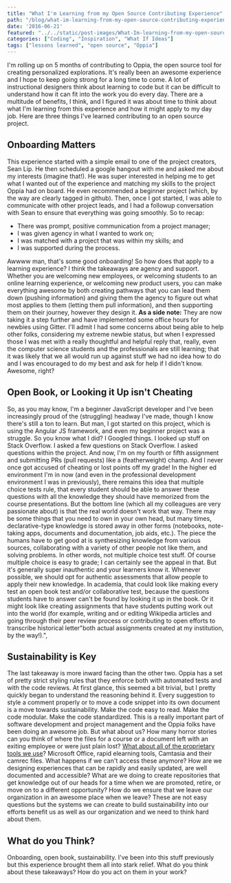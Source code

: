 ```yaml
---
title: "What I'm Learning from my Open Source Contributing Experience"
path: "/blog/what-im-learning-from-my-open-source-contributing-experience"
date: '2016-06-21'
featured: "../../static/post-images/What-Im-learning-from-my-open-source-journey.png"
categories: ["Coding", "Inspiration", "What If Ideas"]
tags: ["lessons learned", "open source", "Oppia"]
---
```


I'm rolling up on 5 months of contributing to Oppia, the open source tool for creating personalized explorations. It's really been an awesome experience and I hope to keep going strong for a long time to come. A lot of instructional designers think about learning to code but it can be difficult to understand how it can fit into the work you do every day. There are a multitude of benefits, I think, and I figured it was about time to think about what I'm learning from this experience and how it might apply to my day job. Here are three things I've learned contributing to an open source project.

## Onboarding Matters

This experience started with a simple email to one of the project creators, Sean Lip. He then scheduled a google hangout with me and asked me about my interests (imagine that!). He was super interested in helping me to get what I wanted out of the experience and matching my skills to the project Oppia had on board. He even recommended a beginner project (which, by the way are clearly tagged in github). Then, once I got started, I was able to communicate with other project leads, and I had a followup conversation with Sean to ensure that everything was going smoothly. So to recap:

*   There was prompt, positive communication from a project manager;
*   I was given agency in what I wanted to work on;
*   I was matched with a project that was within my skills; and
*   I was supported during the process.

Awwww man, that's some good onboarding! So how does that apply to a learning experience? I think the takeaways are agency and support. Whether you are welcoming new employees, or welcoming students to an online learning experience, or welcoming new product users, you can make everything awesome by both creating pathways that you can lead them down (pushing information) and giving them the agency to figure out what most applies to them (letting them pull information), and then supporting them on their journey, however they design it. **As a side note:** They are now taking it a step further and have implemented some office hours for newbies using Gitter. I'll admit I had some concerns about being able to help other folks, considering my extreme newbie status, but when I expressed those I was met with a really thoughtful and helpful reply that, really, even the computer science students and the professionals are still learning; that it was likely that we all would run up against stuff we had no idea how to do and I was encouraged to do my best and ask for help if I didn't know. Awesome, right?

## Open Book, or Looking it Up isn't Cheating

So, as you may know, I'm a beginner JavaScript developer and I've been increasingly proud of the (struggling) headway I've made, though I know there's still a ton to learn. But man, I got started on this project, which is using the Angular JS framework, and even my beginner project was a struggle. So you know what I did? I Googled things. I looked up stuff on Stack Overflow. I asked a few questions on Stack Overflow. I asked questions within the project. And now, I'm on my fourth or fifth assignment and submitting PRs (pull requests) like a (featherweight) champ. And I never once got accused of cheating or lost points off my grade! In the higher ed environment I'm in now (and even in the professional development environment I was in previously), there remains this idea that multiple choice tests rule, that every student should be able to answer these questions with all the knowledge they should have memorized from the course presentations. But the bottom line (which all my colleagues are very passionate about) is that the real world doesn't work that way. There may be some things that you need to own in your own head, but many times, declarative-type knowledge is stored away in other forms (notebooks, note-taking apps, documents and documentation, job aids, etc.). The piece the humans have to get good at is synthesizing knowledge from various sources, collaborating with a variety of other people not like them, and solving problems. In other words, not multiple choice test stuff. Of course multiple choice is easy to grade; I can certainly see the appeal in that. But it's generally super inauthentic and your learners know it. Whenever possible, we should opt for authentic assessments that allow people to apply their new knowledge. In academia, that could look like making every test an open book test and/or collaborative test, because the questions students have to answer can't be found by looking it up in the book. Or it might look like creating assignments that have students putting work out into the world (for example, writing and or editing Wikipedia articles and going through their peer review process or contributing to open efforts to transcribe historical letter"both actual assignments created at my institution, by the way!).",

## Sustainability is Key

The last takeaway is more inward facing than the other two. Oppia has a set of pretty strict styling rules that they enforce both with automated tests and with the code reviews. At first glance, this seemed a bit trivial, but I pretty quickly began to understand the reasoning behind it. Every suggestion to style a comment properly or to move a code snippet into its own document is a move towards sustainability. Make the code easy to read. Make the code modular. Make the code standardized. This is a really important part of software development and project management and the Oppia folks have been doing an awesome job. But what about us? How many horror stories can you think of where the files for a course or a document left with an exiting employee or were just plain lost? [What about all of the proprietary tools we use](/blog/2017-job-title-scorm-hacker/)? Microsoft Office, rapid elearning tools, Camtasia and their camrec files. What happens if we can't access these anymore? How are we designing experiences that can be rapidly and easily updated, are well documented and accessible? What are we doing to create repositories that get knowledge out of our heads for a time when we are promoted, retire, or move on to a different opportunity? How do we ensure that we leave our organization in an awesome place when we leave? These are not easy questions but the systems we can create to build sustainability into our efforts benefit us as well as our organization and we need to think hard about them.

## What do you Think?

Onboarding, open book, sustainability. I've been into this stuff previously but this experience brought them all into stark relief. What do you think about these takeaways? How do you act on them in your work?

